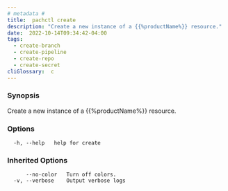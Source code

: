 ```yaml
---
# metadata # 
title:  pachctl create
description: "Create a new instance of a {{%productName%}} resource."
date:  2022-10-14T09:34:42-04:00
tags:
  - create-branch
  - create-pipeline
  - create-repo
  - create-secret
cliGlossary:  c
---
```


### Synopsis

Create a new instance of a {{%productName%}} resource.

### Options

```
  -h, --help   help for create
```

### Inherited Options

```
      --no-color   Turn off colors.
  -v, --verbose    Output verbose logs
```

